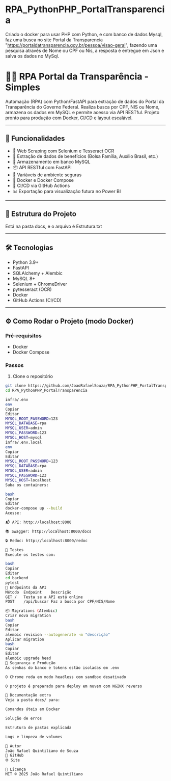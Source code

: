 # RPA_PythonPHP_PortalTransparencia
Criado o docker para usar PHP com Python, e com banco de dados Mysql, faz uma busca no site Portal da Transparencia "https://portaldatransparencia.gov.br/pessoa/visao-geral", fazendo uma pesquisa através de Nome ou CPF ou Nis, a resposta é entregue em Json e salva os dados no MySql.

# 🕵️‍♂️ RPA Portal da Transparência - Simples

Automação (RPA) com Python/FastAPI para extração de dados do Portal da Transparência do Governo Federal. Realiza busca por CPF, NIS ou Nome, armazena os dados em MySQL e permite acesso via API RESTful. Projeto pronto para produção com Docker, CI/CD e layout escalável.

---

## 🚀 Funcionalidades

- 🔎 Web Scraping com Selenium e Tesseract OCR
- 🧾 Extração de dados de benefícios (Bolsa Família, Auxílio Brasil, etc.)
- 💾 Armazenamento em banco MySQL
- 📦 API RESTful com FastAPI
- 🔐 Variáveis de ambiente seguras
- 🐳 Docker e Docker Compose
- 🔁 CI/CD via GitHub Actions
- 📊 Exportação para visualização futura no Power BI

---

## 📁 Estrutura do Projeto
Está na pasta docs, e o arquivo é Estrutura.txt


---

## 🛠️ Tecnologias

- Python 3.9+
- FastAPI
- SQLAlchemy + Alembic
- MySQL 8+
- Selenium + ChromeDriver
- pytesseract (OCR)
- Docker
- GitHub Actions (CI/CD)

---

## ⚙️ Como Rodar o Projeto (modo Docker)

### Pré-requisitos

- Docker
- Docker Compose

### Passos

1. Clone o repositório

```bash
git clone https://github.com/JoaoRafaelSouza/RPA_PythonPHP_PortalTransparencia.git
cd RPA_PythonPHP_PortalTransparencia

infra/.env
env
Copiar
Editar
MYSQL_ROOT_PASSWORD=123
MYSQL_DATABASE=rpa
MYSQL_USER=admin
MYSQL_PASSWORD=123
MYSQL_HOST=mysql
infra/.env.local
env
Copiar
Editar
MYSQL_ROOT_PASSWORD=123
MYSQL_DATABASE=rpa
MYSQL_USER=admin
MYSQL_PASSWORD=123
MYSQL_HOST=localhost
Suba os containers:

bash
Copiar
Editar
docker-compose up --build
Acesse:

📬 API: http://localhost:8000

📚 Swagger: http://localhost:8000/docs

🔒 Redoc: http://localhost:8000/redoc

🧪 Testes
Execute os testes com:

bash
Copiar
Editar
cd backend
pytest
🧩 Endpoints da API
Método	Endpoint	Descrição
GET	/	Testa se a API está online
POST	/api/buscar	Faz a busca por CPF/NIS/Nome

📦 Migrations (Alembic)
Criar nova migration
bash
Copiar
Editar
alembic revision --autogenerate -m "descrição"
Aplicar migration
bash
Copiar
Editar
alembic upgrade head
🔐 Segurança e Produção
As senhas do banco e tokens estão isoladas em .env

O Chrome roda em modo headless com sandbox desativado

O projeto é preparado para deploy em nuvem com NGINX reverso

📄 Documentação extra
Veja a pasta docs/ para:

Comandos úteis em Docker

Solução de erros

Estrutura de pastas explicada

Logs e limpeza de volumes

🧠 Autor
João Rafael Quintiliano de Souza
🔗 GitHub
🌐 Site

📜 Licença
MIT © 2025 João Rafael Quintiliano